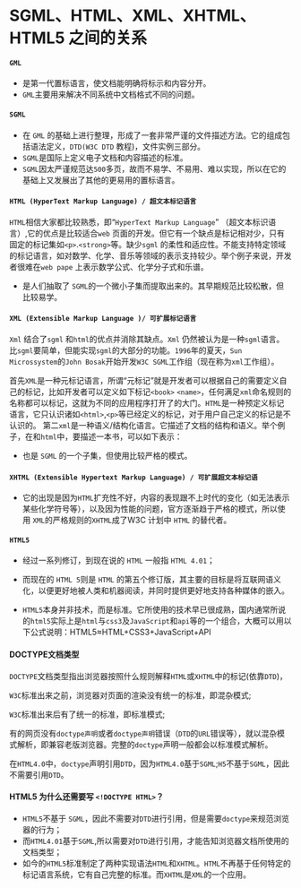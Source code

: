 # SGML、HTML、XML、XHTML、HTML5 之间的关系

#### `GML`

+ 是第一代置标语言，使文档能明确将标示和内容分开。
+ `GML`主要用来解决不同系统中文档格式不同的问题。

#### `SGML`

+ 在 `GML` 的基础上进行整理，形成了一套非常严谨的文件描述方法。它的组成包括语法定义，`DTD(W3C DTD` 教程)，文件实例三部分。
+ `SGML`是国际上定义电子文档和内容描述的标准。
+ `SGML`因太严谨规范达`500`多页，故而不易学、不易用、难以实现，所以在它的基础上又发展出了其他的更易用的置标语言。

#### `HTML (HyperText Markup Language) / 超文本标记语言`

`HTML`相信大家都比较熟悉，即“`HyperText Markup Language`” （超文本标识语言）,它的优点是比较适合`web` 页面的开发。但它有一个缺点是标记相对少，只有固定的标记集如`<p>`.`<strong>`等。缺少`sgml` 的柔性和适应性。不能支持特定领域的标记语言，如对数学、化学、音乐等领域的表示支持较少。举个例子来说，开发者很难在`web pape` 上表示数学公式、化学分子式和乐谱。

+ 是人们抽取了 `SGML`的一个微小子集而提取出来的。其早期规范比较松散，但比较易学。

#### `XML (Extensible Markup Language )/ 可扩展标记语言`

`Xml` 结合了`sgml` 和`html`的优点并消除其缺点。`Xml` 仍然被认为是一种`sgml`语言。比`sgml`要简单，但能实现`sgml`的大部分的功能。`1996`年的夏天，`Sun Microssystem`的`John Bosak`开始开发`W3C SGML`工作组（现在称为`xml`工作组）。

首先`XML`是一种元标记语言，所谓“元标记”就是开发者可以根据自己的需要定义自己的标记，比如开发者可以定义如下标记`<book>` `<name>`，任何满足`xml`命名规则的名称都可以标记，这就为不同的应用程序打开了的大门。`HTML`是一种预定义标记语言，它只认识诸如`<html>`,`<p>`等已经定义的标记，对于用户自己定义的标记是不认识的。 第二`xml`是一种语义/结构化语言。它描述了文档的结构和语义。举个例子，在和`html`中，要描述一本书，可以如下表示：

+ 也是 `SGML` 的一个子集，但使用比较严格的模式。

#### `XHTML (Extensible Hypertext Markup Language) / 可扩展超文本标记语`

+ 它的出现是因为`HTML`扩充性不好，内容的表现跟不上时代的变化（如无法表示某些化学符号等），以及因为性能的问题，官方逐渐趋于严格的模式，所以使用 `XML`的严格规则的`XHTML`成了W3C 计划中 `HTML` 的替代者。

#### `HTML5`

+ 经过一系列修订，到现在说的 `HTML` 一般指 `HTML 4.01`；

+ 而现在的 `HTML 5`则是 `HTML` 的第五个修订版，其主要的目标是将互联网语义化，以便更好地被人类和机器阅读，并同时提供更好地支持各种媒体的嵌入。

+ `HTML5`本身并非技术，而是标准。它所使用的技术早已很成熟，国内通常所说的`html5`实际上是`html`与`css3`及`JavaScript`和`api`等的一个组合，大概可以用以下公式说明：HTML5≈HTML+CSS3+JavaScript+API

#### DOCTYPE文档类型

`DOCTYPE`文档类型指出浏览器按照什么规则解释`HTML`或`XHTML`中的标记(依靠`DTD`)，

`W3C`标准出来之前，浏览器对页面的渲染没有统一的标准，即混杂模式;

`W3C`标准出来后有了统一的标准，即标准模式;

有的网页没有`doctype声明`或者`doctype声明`错误（`DTD`的`URL`错误等），就以混杂模式解析，即兼容老版浏览器。完整的`doctype`声明一般都会以标准模式解析。

在`HTML4.0`中，`doctype`声明引用`DTD`，因为`HTML4.0`基于`SGML`;`H5`不基于`SGML`，因此不需要引用`DTD`。

#### HTML5 为什么还需要写 `<!DOCTYPE HTML>`？

+ `HTML5`不基于 `SGML`，因此不需要对`DTD`进行引用，但是需要`doctype`来规范浏览器的行为；
+ 而`HTML4.01`基于`SGML`,所以需要对`DTD`进行引用，才能告知浏览器文档所使用的文档类型；
+ 如今的`HTML5`标准制定了两种实现语法`HTML`和`XHTML`。`HTML`不再基于任何特定的标记语言系统，它有自己完整的标准。而`XHTML`是`XML`的一个应用。